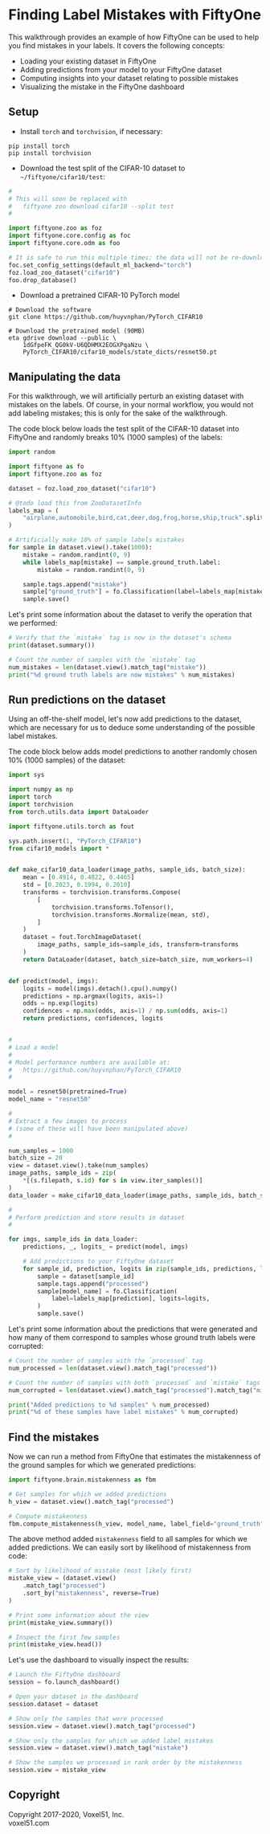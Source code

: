 # Finding Label Mistakes with FiftyOne

This walkthrough provides an example of how FiftyOne can be used to help you
find mistakes in your labels. It covers the following concepts:

-   Loading your existing dataset in FiftyOne
-   Adding predictions from your model to your FiftyOne dataset
-   Computing insights into your dataset relating to possible mistakes
-   Visualizing the mistake in the FiftyOne dashboard

## Setup

-   Install `torch` and `torchvision`, if necessary:

```
pip install torch
pip install torchvision
```

-   Download the test split of the CIFAR-10 dataset to
    `~/fiftyone/cifar10/test`:

```py
#
# This will soon be replaced with
#   fiftyone zoo download cifar10 --split test
#

import fiftyone.zoo as foz
import fiftyone.core.config as foc
import fiftyone.core.odm as foo

# It is safe to run this multiple times; the data will not be re-downloaded
foc.set_config_settings(default_ml_backend="torch")
foz.load_zoo_dataset("cifar10")
foo.drop_database()
```

-   Download a pretrained CIFAR-10 PyTorch model

```shell
# Download the software
git clone https://github.com/huyvnphan/PyTorch_CIFAR10

# Download the pretrained model (90MB)
eta gdrive download --public \
    1dGfpeFK_QG0kV-U6QDHMX2EOGXPqaNzu \
    PyTorch_CIFAR10/cifar10_models/state_dicts/resnet50.pt
```

## Manipulating the data

For this walkthrough, we will artificially perturb an existing dataset with
mistakes on the labels. Of course, in your normal workflow, you would not add
labeling mistakes; this is only for the sake of the walkthrough.

The code block below loads the test split of the CIFAR-10 dataset into FiftyOne
and randomly breaks 10% (1000 samples) of the labels:

```py
import random

import fiftyone as fo
import fiftyone.zoo as foz

dataset = foz.load_zoo_dataset("cifar10")

# @todo load this from ZooDatasetInfo
labels_map = (
    "airplane,automobile,bird,cat,deer,dog,frog,horse,ship,truck".split(",")
)

# Artificially make 10% of sample labels mistakes
for sample in dataset.view().take(1000):
    mistake = random.randint(0, 9)
    while labels_map[mistake] == sample.ground_truth.label:
        mistake = random.randint(0, 9)

    sample.tags.append("mistake")
    sample["ground_truth"] = fo.Classification(label=labels_map[mistake])
    sample.save()
```

Let's print some information about the dataset to verify the operation that we
performed:

```py
# Verify that the `mistake` tag is now in the dataset's schema
print(dataset.summary())

# Count the number of samples with the `mistake` tag
num_mistakes = len(dataset.view().match_tag("mistake"))
print("%d ground truth labels are now mistakes" % num_mistakes)
```

## Run predictions on the dataset

Using an off-the-shelf model, let's now add predictions to the dataset, which
are necessary for us to deduce some understanding of the possible label
mistakes.

The code block below adds model predictions to another randomly chosen 10%
(1000 samples) of the dataset:

```py
import sys

import numpy as np
import torch
import torchvision
from torch.utils.data import DataLoader

import fiftyone.utils.torch as fout

sys.path.insert(1, "PyTorch_CIFAR10")
from cifar10_models import *


def make_cifar10_data_loader(image_paths, sample_ids, batch_size):
    mean = [0.4914, 0.4822, 0.4465]
    std = [0.2023, 0.1994, 0.2010]
    transforms = torchvision.transforms.Compose(
        [
            torchvision.transforms.ToTensor(),
            torchvision.transforms.Normalize(mean, std),
        ]
    )
    dataset = fout.TorchImageDataset(
        image_paths, sample_ids=sample_ids, transform=transforms
    )
    return DataLoader(dataset, batch_size=batch_size, num_workers=4)


def predict(model, imgs):
    logits = model(imgs).detach().cpu().numpy()
    predictions = np.argmax(logits, axis=1)
    odds = np.exp(logits)
    confidences = np.max(odds, axis=1) / np.sum(odds, axis=1)
    return predictions, confidences, logits


#
# Load a model
#
# Model performance numbers are available at:
#   https://github.com/huyvnphan/PyTorch_CIFAR10
#

model = resnet50(pretrained=True)
model_name = "resnet50"

#
# Extract a few images to process
# (some of these will have been manipulated above)
#

num_samples = 1000
batch_size = 20
view = dataset.view().take(num_samples)
image_paths, sample_ids = zip(
    *[(s.filepath, s.id) for s in view.iter_samples()]
)
data_loader = make_cifar10_data_loader(image_paths, sample_ids, batch_size)

#
# Perform prediction and store results in dataset
#

for imgs, sample_ids in data_loader:
    predictions, _, logits_ = predict(model, imgs)

    # Add predictions to your FiftyOne dataset
    for sample_id, prediction, logits in zip(sample_ids, predictions, logits_):
        sample = dataset[sample_id]
        sample.tags.append("processed")
        sample[model_name] = fo.Classification(
            label=labels_map[prediction], logits=logits,
        )
        sample.save()
```

Let's print some information about the predictions that were generated and how
many of them correspond to samples whose ground truth labels were corrupted:

```py
# Count the number of samples with the `processed` tag
num_processed = len(dataset.view().match_tag("processed"))

# Count the number of samples with both `processed` and `mistake` tags
num_corrupted = len(dataset.view().match_tag("processed").match_tag("mistake"))

print("Added predictions to %d samples" % num_processed)
print("%d of these samples have label mistakes" % num_corrupted)
```

## Find the mistakes

Now we can run a method from FiftyOne that estimates the mistakenness of the
ground samples for which we generated predictions:

```py
import fiftyone.brain.mistakenness as fbm

# Get samples for which we added predictions
h_view = dataset.view().match_tag("processed")

# Compute mistakenness
fbm.compute_mistakenness(h_view, model_name, label_field="ground_truth")
```

The above method added `mistakenness` field to all samples for which we added
predictions. We can easily sort by likelihood of mistakenness from code:

```py
# Sort by likelihood of mistake (most likely first)
mistake_view = (dataset.view()
    .match_tag("processed")
    .sort_by("mistakenness", reverse=True)
)

# Print some information about the view
print(mistake_view.summary())

# Inspect the first few samples
print(mistake_view.head())
```

Let's use the dashboard to visually inspect the results:

```py
# Launch the FiftyOne dashboard
session = fo.launch_dashboard()

# Open your dataset in the dashboard
session.dataset = dataset

# Show only the samples that were processed
session.view = dataset.view().match_tag("processed")

# Show only the samples for which we added label mistakes
session.view = dataset.view().match_tag("mistake")

# Show the samples we processed in rank order by the mistakenness
session.view = mistake_view
```

## Copyright

Copyright 2017-2020, Voxel51, Inc.<br> voxel51.com
